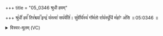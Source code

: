 +++
title = "05_0346 श्रुधी हवम्"

+++
श्रु꣣धी꣡ हवं꣢꣯ तिर꣣श्च्या꣢꣫ इन्द्र꣣ य꣡स्त्वा꣢ सप꣣र्य꣡ति꣢। सु꣣वी꣡र्य꣢स्य꣣ गो꣡म꣢तो रा꣣य꣡स्पू꣡र्धि म꣣हा꣡ꣳ अ꣢सि ॥ 05:0346 ॥

<details><summary>विस्वर-मूलम् (VC)</summary>

श्रुधी हवं तिरश्च्या इन्द्र यस्त्वा सपर्यति । सुवीर्यस्य गोमतो रायस्पूर्धि महाꣳ असि ॥३४६॥
</details>